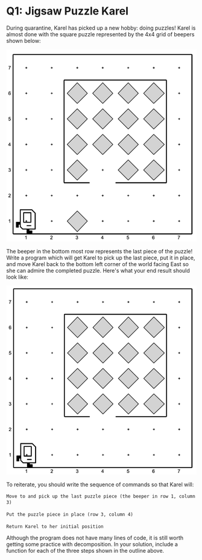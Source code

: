 # Q1: Jigsaw Puzzle Karel

During quarantine, Karel has picked up a new hobby: doing puzzles! Karel is almost done with the square puzzle represented by the 4x4 grid of beepers shown below:

<img src="images/assignment 11.jpeg">

The beeper in the bottom most row represents the last piece of the puzzle! Write a program which will get Karel to pick up the last piece, put it in place, and move Karel back to the bottom left corner of the world facing East so she can admire the completed puzzle. Here's what your end result should look like:

 <img src="/images/assignment 112.jpeg">

To reiterate, you should write the sequence of commands so that Karel will:

    Move to and pick up the last puzzle piece (the beeper in row 1, column 3)

    Put the puzzle piece in place (row 3, column 4)

    Return Karel to her initial position

Although the program does not have many lines of code, it is still worth getting some practice with decomposition. In your solution, include a function for each of the three steps shown in the outline above.
